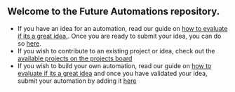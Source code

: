 ## Welcome to the Future Automations repository.
* If you have an idea for an automation, read our guide on [how to evaluate if its a great idea.](https://github.com/100Automations/Website/blob/master/_guides/self-evaluating-new-automation-idea.md). Once you are ready to submit your idea, you can do so [here](https://github.com/100Automations/futureautomations/issues/new?assignees=&labels=documentation%2C+review&template=-automation-proposal.md&title=%5BAutomation+Name%5D+Proposal).
* If you wish to contribute to an existing project or idea, check out the [available projects on the projects board](https://github.com/100Automations/futureautomations/projects/1#column-9876971)
* If you wish to build your own automation, read our guide on [how to evaluate if its a great idea](https://github.com/100Automations/Website/blob/master/_guides/self-evaluating-new-automation-idea.md) and once you have validated your idea, submit your automation by adding it [here](https://github.com/100Automations/futureautomations/issues/new?assignees=&labels=documentation%2C+review&template=-automation-proposal.md&title=%5BAutomation+Name%5D+Proposal)
